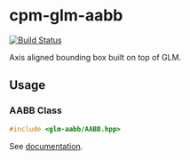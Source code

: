 cpm-glm-aabb
============

[![Build Status](https://travis-ci.org/SCIInstitute/cpm-glm-aabb.png)](https://travis-ci.org/SCIInstitute/cpm-glm-aabb)

Axis aligned bounding box built on top of GLM.

Usage
-----

### AABB Class

```c++
#include <glm-aabb/AABB.hpp>
```

See
[documentation](http://iauns.github.io/cpm-glm-aabb/class_c_p_m___g_l_m___a_a_b_b___n_s_1_1_a_a_b_b.html).

